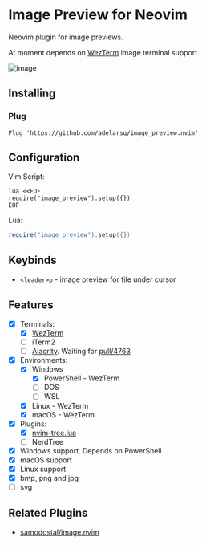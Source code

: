 # Image Preview for Neovim

Neovim plugin for image previews.

At moment depends on [WezTerm](https://wezfurlong.org/wezterm/) image terminal support.

![image](https://user-images.githubusercontent.com/430272/194723584-3af9e272-b6b9-456a-af88-e1f79e5213e5.png)

## Installing

### Plug

```
Plug 'https://github.com/adelarsq/image_preview.nvim'
```

## Configuration

Vim Script:

```vim
lua <<EOF
require("image_preview").setup({})
EOF
```

Lua:

```lua
require("image_preview").setup({})
```

## Keybinds

- `<leader>p` - image preview for file under cursor

## Features

- [x] Terminals:
   - [x] [WezTerm](https://wezfurlong.org/wezterm/)
   - [ ] iTerm2
   - [ ] [Alacrity](https://github.com/alacritty/alacritty). Waiting for [pull/4763](https://github.com/alacritty/alacritty/pull/4763)
- [x] Environments:
   - [x] Windows
      - [x] PowerShell - WezTerm
      - [ ] DOS
      - [ ] WSL
   - [x] Linux - WezTerm
   - [x] macOS - WezTerm
- [x] Plugins:
   - [x] [nvim-tree.lua](https://github.com/kyazdani42/nvim-tree.lua)
   - [ ] NerdTree
- [x] Windows support. Depends on PowerShell
- [x] macOS support
- [x] Linux support
- [x] bmp, png and jpg
- [ ] svg

## Related Plugins

- [samodostal/image.nvim](https://github.com/samodostal/image.nvim)


